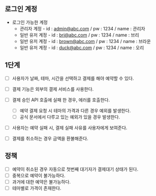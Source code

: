 ## 로그인 계정

- 로그인 가능한 계정
    - 관리자 계정 - id : admin@abc.com / pw : 1234 / name : 관리자
    - 일반 유저 계정 - id : bri@abc.com / pw : 1234 / name : 브리
    - 일반 유저 계정 - id : brown@abc.com / pw : 1234 / name : 브라운
    - 일반 유저 계정 - id : duck@abc.com / pw : 1234 / name : 오리


## 1단계

- [ ] 사용자가 날짜, 테마, 시간을 선택하고 결제를 해야 예약할 수 있다.
- [ ] 결제 기능은 외부의 결제 서비스를 사용한다.
- [ ] 결제 승인 API 호출에 실패 한 경우, 에러를 호출한다.
  - [ ] 예약 결제 요청 시 테마의 가격과 다른 경우 예외를 발생한다.
  - [ ] 공식 문서에서 다루고 있는 예외가 있을 경우 발생한다.
- [ ] 사용자는 예약 실패 시, 결제 실패 사유를 사용자에게 보여준다.
- [ ] 결제를 취소하는 경우 금액을 환불해준다.


## 정책

- [ ] 예약이 취소된 경우 자동으로 첫번째 대기자가 결제대기 상태가 된다.
- [ ] 중복으로 예약이 불가능하다.
- [ ] 과거에 대한 예약은 불가능하다.
- [ ] 테마별로 가격이 존재한다.
